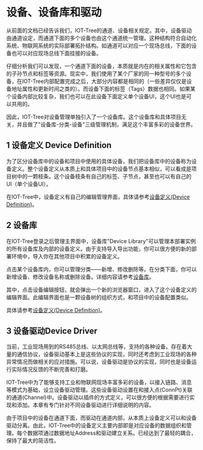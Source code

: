 设备、设备库和驱动
==

从前面的文档已经告诉我们，IOT-Tree的通道、设备相关规定。其中，设备驱动由通道设定，而通道下面的多个设备也由这个通道统一管理。这种结构符合自动化系统、物联网系统的实际部署拓扑结构。如通道可以对应一个现场总线，下面的设备也可以对应现场总线下面挂接的设备。

仔细分析我们可以发现，一个通道下面的设备，本质就是内在的相关属性和它包含的子孙节点和标签等资源。现实中，我们使用了某个厂家的同一种型号的多个设备，在IOT-Tree内部配置完成之后，大部分内容都是相同的（一些差异仅仅是设备地址属性和更新时间之类的）。而设备下面的标签（Tags）数据也相同。如果某个设备内部比较复杂，我们也可以在此设备下面定义单个设备UI，这个UI也是可以共用的。

因此，IOT-Tree对设备管理单独引入了一个设备库。这个设备库和具体项目无关，并且做了"设备库-分类-设备"三级管理机制，满足这个丰富多彩的设备世界。



## 1 设备定义 Device Definition


为了区分设备库中的设备和项目中使用的具体设备，我们把设备库中的设备称为设备定义。整个设备定义从本质上和具体项目中的设备节点基本相似，可以看成是项目树中的一颗枝条。这个设备枝条有自己的标签、子节点，甚至也可以有自己的UI（单个设备UI）。



在IOT-Tree中，设备定义有自己的编辑管理界面，具体请参考[设备定义(Device Definition)][defdev]。

[defdev]:./dev_def.md

## 2 设备库


在IOT-Tree登录之后管理主界面中，设备库"Device Library"可以管理本部署实例的所有设备库及内部的设备定义。由于支持导入导出功能，你可以很方便的新的部署环境中，导入你在其他项目中积累的设备定义。

点击某个设备库内，你可以管理分类——新增、修改删除等。在分类下面，你可以新增设备、修改设备名称或删除设备。详细内容请参考[设备库][dev_lib]。

其中，点击设备编辑按钮，就会弹出一个新的浏览器窗口，进入了这个设备定义的编辑界面。此编辑界面也是一颗设备树的组织方式，和项目中的设备配置类似。



具体请参考[设备定义(Device Definition)][defdev]。

[dev_lib]:./dev_lib.md

## 3 设备驱动Device Driver


当前，工业现场用到的RS485总线、以太网总线等，支持的各种设备。存在着大量的通信协议，设备驱动基本上是这些协议的实现，同时还考虑到工业现场的各种异常情况而做相关的应对措施。可以说，设备驱动是协议的实现，同时也是设备运行实际情况反馈的不断完善和打磨。

IOT-Tree中为了能够支持工业和物联网现场丰富多彩的设备，以接入链路、消息等模式为基础，设立设备驱动管理。这些设备驱动设置在和接入点(ConnPt)关联的通道(Channel)中。设备驱动以插件的方式定义，可以很方便的根据需要进行实现和添加。本章有专门针对不同设备驱动进行详细说明的内容。

由于项目中的设备在通道下面，而驱动在通道内部，从本质上设备定义可以和设备驱动分离。由此，IOT-Tree中的设备定义主要内部即是对应设备的数据组织和管理。每个数据项通过数据地址Address和驱动建立关系。已经达到了最轻的耦合，保持了最大的简洁性。




